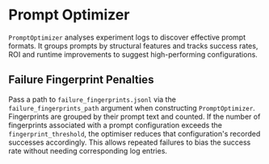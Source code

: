 # Prompt Optimizer

`PromptOptimizer` analyses experiment logs to discover effective prompt formats.
It groups prompts by structural features and tracks success rates, ROI and
runtime improvements to suggest high-performing configurations.

## Failure Fingerprint Penalties

Pass a path to `failure_fingerprints.jsonl` via the
`failure_fingerprints_path` argument when constructing `PromptOptimizer`.
Fingerprints are grouped by their prompt text and counted. If the number of
fingerprints associated with a prompt configuration exceeds the
`fingerprint_threshold`, the optimiser reduces that configuration's recorded
successes accordingly. This allows repeated failures to bias the success rate
without needing corresponding log entries.
